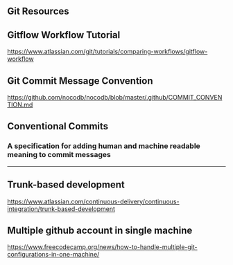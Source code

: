 Git Resources 
---

## Gitflow Workflow Tutorial 
https://www.atlassian.com/git/tutorials/comparing-workflows/gitflow-workflow


## Git Commit Message Convention
https://github.com/nocodb/nocodb/blob/master/.github/COMMIT_CONVENTION.md

## Conventional Commits
### A specification for adding human and machine readable meaning to commit messages

---
## Trunk-based development

https://www.atlassian.com/continuous-delivery/continuous-integration/trunk-based-development


## Multiple github account in single machine 
https://www.freecodecamp.org/news/how-to-handle-multiple-git-configurations-in-one-machine/



